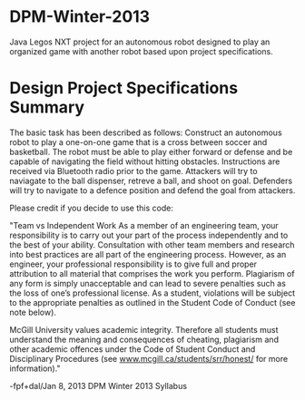 DPM-Winter-2013
======================

Java Legos NXT project for an autonomous robot designed to play an organized game with another robot based upon project specifications.

Design Project Specifications Summary
======================
The basic task has been described as follows:
Construct an autonomous robot to play a one-on-one game that is a cross between soccer and basketball. The robot must be able to play either forward or defense and be capable of navigating the field without hitting obstacles. Instructions are received via Bluetooth radio prior to the game.
Attackers will try to naviagate to the ball dispenser, retreve a ball, and shoot on goal.
Defenders will try to navigate to a defence position and defend the goal from attackers. 



Please credit if you decide to use this code: 

"Team vs Independent Work
As a member of an engineering team, your responsibility is to carry out your part of the process independently and to the best of your ability. Consultation with other team members and research into best practices are all part of the engineering process. However, as an engineer, your professional responsibility is to give full and proper attribution to all material that comprises the work you perform. Plagiarism of any form is simply unacceptable and can lead to severe penalties such as the loss of one’s professional license. As a student, violations will be subject to the appropriate penalties as outlined in the Student Code of Conduct (see note below).

McGill University values academic integrity. Therefore all students must understand the meaning and consequences of cheating, plagiarism and other academic offences under the Code of Student Conduct and Disciplinary Procedures (see www.mcgill.ca/students/srr/honest/ for more information)."

-fpf+dal/Jan 8, 2013
DPM Winter 2013 Syllabus 

